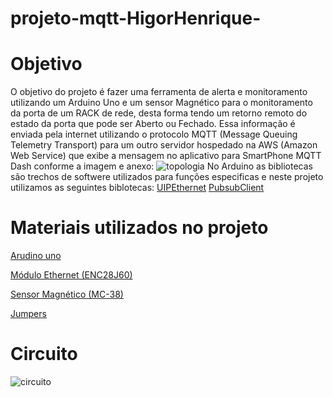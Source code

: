 # projeto-mqtt-HigorHenrique-


# Objetivo
O objetivo do projeto é fazer uma ferramenta de alerta e monitoramento utilizando um Arduino Uno e um sensor Magnético para o monitoramento da porta de um RACK de rede, desta forma tendo um retorno remoto do estado da porta que pode ser Aberto ou Fechado. Essa informação é enviada pela internet utilizando o protocolo MQTT (Message Queuing Telemetry Transport) para um outro servidor hospedado na AWS (Amazon Web Service) que exibe a mensagem no aplicativo para SmartPhone MQTT Dash conforme a imagem e anexo:
![topologia](https://user-images.githubusercontent.com/73251227/106644250-9fafc480-6569-11eb-81d9-82ff9a5cc126.PNG)
No Arduino as bibliotecas são trechos de softwere utilizados para funções especificas e neste projeto utilizamos as seguintes biblotecas:
[UIPEthernet](https://github.com/UIPEthernet/UIPEthernet)
[PubsubClient](https://github.com/knolleary/pubsubclient)
# Materiais utilizados no projeto
[Arudino uno](https://www.arduino.cc/)

[Módulo Ethernet (ENC28J60)](https://www.arduino.cc/search?q=M%C3%B3dulo%20Ethernet%20%28ENC28J60%29)

[Sensor Magnético (MC-38)](https://blogmasterwalkershop.com.br/arduino/como-usar-com-arduino-sensor-magnetico-com-fio-para-alarme-mc-38/)

[Jumpers](https://www.arduino.cc/search?q=jumpers&tab=store)

# Circuito
![circuito](https://user-images.githubusercontent.com/73251227/106649666-ab52b980-6570-11eb-98f2-cba4f8a6c201.PNG)
